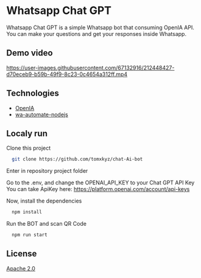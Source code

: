 # Whatsapp Chat GPT

Whatsapp Chat GPT is a simple Whatsapp bot that consuming OpenIA API. You can make your questions and get your responses inside Whatsapp.

## Demo video

https://user-images.githubusercontent.com/67132916/212448427-d70eceb9-b59b-49f9-8c23-0c4654a312ff.mp4

## Technologies

- [OpenIA](https://beta.openai.com/)
- [wa-automate-nodejs](https://github.com/open-wa/wa-automate-nodejs)

## Localy run

Clone this project

```bash
  git clone https://github.com/tomxkyz/chat-Ai-bot
```

Enter in repository project folder

Go to the .env, and change the OPENAI_API_KEY to your Chat GPT API Key
You can take ApiKey here: https://platform.openai.com/account/api-keys

Now, install the dependencies

```bash
  npm install
```

Run the BOT and scan QR Code

```bash
  npm run start
```

## License

[Apache 2.0](https://choosealicense.com/licenses/apache-2.0/)
